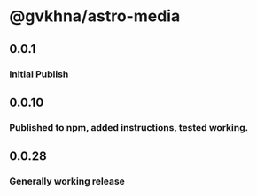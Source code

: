 # @gvkhna/astro-media

## 0.0.1

### Initial Publish

## 0.0.10

### Published to npm, added instructions, tested working.

## 0.0.28

### Generally working release
